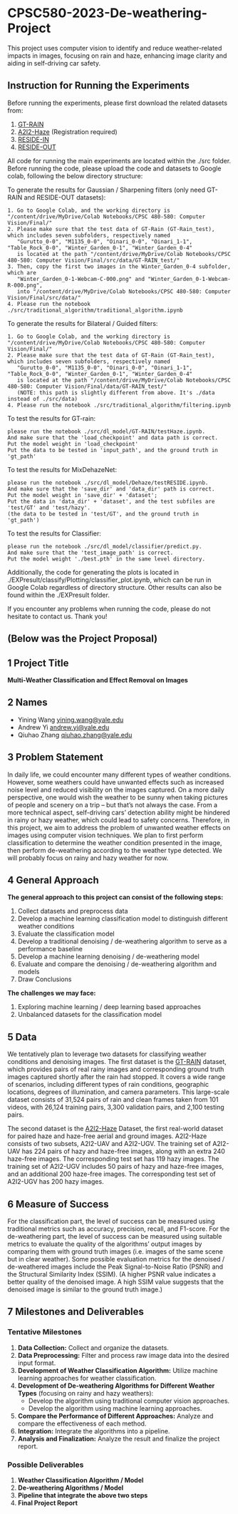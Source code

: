 # CPSC580-2023-De-weathering-Project
This project uses computer vision to identify and reduce weather-related impacts in images, focusing on rain and haze, enhancing image clarity and aiding in self-driving car safety.

## Instruction for Running the Experiments
Before running the experiments, please first download the related datasets from:
1. [GT-RAIN](https://drive.google.com/drive/folders/1NSRl954QPcGIgoyJa_VjQwh_gEaHWPb8)
2. [A2I2-Haze](https://a2i2-archangel.vision/haze)  (Registration required)
3. [RESIDE-IN](https://drive.google.com/drive/folders/1ggEslNXkWT1GukuQZn0B-cKsBBOz5cfc)
4. [RESIDE-OUT](https://drive.google.com/drive/folders/1rUnTeACiM0rztxV6BViDAV7l2zdC-q1L)

All code for running the main experiments are located within the ./src folder. Before running the code, please upload the code and datasets to Google colab, following the below directory structure:

To generate the results for Gaussian / Sharpening filters (only need GT-RAIN and RESIDE-OUT datasets):
```
1. Go to Google Colab, and the working directory is "/content/drive/MyDrive/Colab Notebooks/CPSC 480-580: Computer Vision/Final/"
2. Please make sure that the test data of GT-Rain (GT-Rain_test), which includes seven subfolders, respectively named
   "Gurutto_0-0", "M1135_0-0", "Oinari_0-0", "Oinari_1-1", "Table_Rock_0-0", "Winter_Garden_0-1", "Winter_Garden_0-4"
   is located at the path "/content/drive/MyDrive/Colab Notebooks/CPSC 480-580: Computer Vision/Final/src/data/GT-RAIN_test/"
3. Then, copy the first two images in the Winter_Garden_0-4 subfolder, which are
   "Winter_Garden_0-1-Webcam-C-000.png" and "Winter_Garden_0-1-Webcam-R-000.png",
   into "/content/drive/MyDrive/Colab Notebooks/CPSC 480-580: Computer Vision/Final/src/data/"
4. Please run the notebook ./src/traditional_algorithm/traditional_algorithm.ipynb
```

To generate the results for Bilateral / Guided filters:
```
1. Go to Google Colab, and the working directory is "/content/drive/MyDrive/Colab Notebooks/CPSC 480-580: Computer Vision/Final/"
2. Please make sure that the test data of GT-Rain (GT-Rain_test), which includes seven subfolders, respectively named
   "Gurutto_0-0", "M1135_0-0", "Oinari_0-0", "Oinari_1-1", "Table_Rock_0-0", "Winter_Garden_0-1", "Winter_Garden_0-4"
   is located at the path "/content/drive/MyDrive/Colab Notebooks/CPSC 480-580: Computer Vision/Final/data/GT-RAIN_test/"
   (NOTE: this path is slightly different from above. It's ./data instead of ./src/data)
4. Please run the notebook ./src/traditional_algorithm/filtering.ipynb
```


To test the results for GT-rain:
```
please run the notebook ./src/dl_model/GT-RAIN/testHaze.ipynb. 
And make sure that the 'load_checkpoint' and data path is correct.
Put the model weight in 'load_checkpoint'
Put the data to be tested in 'input_path', and the ground truth in 'gt_path'
```

To test the results for MixDehazeNet:
```
please run the notebook ./src/dl_model/Dehaze/testRESIDE.ipynb. 
And make sure that the 'save_dir' and 'data_dir' path is correct.
Put the model weight in 'save_dir' + 'dataset';
Put the data in 'data_dir' + 'dataset', and the test subfiles are 'test/GT' and 'test/hazy'.
(the data to be tested in 'test/GT', and the ground truth in 'gt_path')
```

To test the results for Classifier:
```
please run the notebook ./src/dl_model/classifier/predict.py.
And make sure that the 'test_image_path' is correct.
Put the model weight './best.pth' in the same level directory.
```

Additionally, the code for generating the plots is located in ./EXPresult/classify/Plotting/classifier_plot.ipynb, which can be run in Google Colab regardless of directory structure.
Other results can also be found within the ./EXPresult folder.

If you encounter any problems when running the code, please do not hesitate to contact us. Thank you!

## (Below was the Project Proposal)
## 1  Project Title

**Multi-Weather Classification and Effect Removal on Images**


## 2  Names

- Yining Wang [yining.wang@yale.edu](yining.wang@yale.edu) 
- Andrew Yi [andrew.yi@yale.edu](andrew.yi@yale.edu)
- Qiuhao Zhang [qiuhao.zhang@yale.edu](qiuhao.zhang@yale.edu)


## 3  Problem Statement

In daily life, we could encounter many different types of weather conditions. However, some weathers could have unwanted effects such as increased noise level and reduced visibility on the images captured. On a more daily perspective, one would wish the weather to be sunny when taking pictures of people and scenery on a trip – but that’s not always the case. From a more technical aspect, self-driving cars’ detection ability might be hindered in rainy or hazy weather, which could lead to safety concerns. Therefore, in this project, we aim to address the problem of unwanted weather effects on images using computer vision techniques. We plan to first perform classification to determine the weather condition presented in the image, then perform de-weathering according to the weather type detected. We will probably focus on rainy and hazy weather for now.


## 4  General Approach

**The general approach to this project can consist of the following steps:**
1. Collect datasets and preprocess data
2. Develop a machine learning classification model to distinguish different weather conditions
3. Evaluate the classification model
4. Develop a traditional denoising / de-weathering algorithm to serve as a performance baseline
5. Develop a machine learning denoising / de-weathering model
6. Evaluate and compare the denoising / de-weathering algorithm and models
7. Draw Conclusions

**The challenges we may face:**
1. Exploring machine learning / deep learning based approaches
2. Unbalanced datasets for the classification model


## 5  Data

We tentatively plan to leverage two datasets for classifying weather conditions and denoising images. The first dataset is the [GT-RAIN](https://visual.ee.ucla.edu/gt_rain.htm/) dataset, which provides pairs of real rainy images and corresponding ground truth images captured shortly after the rain had stopped. It covers a wide range of scenarios, including different types of rain conditions, geographic locations, degrees of illumination, and camera parameters. This large-scale dataset consists of 31,524 pairs of rain and clean frames taken from 101 videos, with 26,124 training pairs, 3,300 validation pairs, and 2,100 testing pairs. 

The second dataset is the [A2I2-Haze](https://arxiv.org/abs/2206.06427) Dataset, the first real-world dataset for paired haze and haze-free aerial and ground images. A2I2-Haze consists of two subsets, A2I2-UAV and A2I2-UGV. The training set of A2I2-UAV has 224 pairs of hazy and haze-free images, along with an extra 240 haze-free images. The corresponding test set has 119 hazy images. The training set of A2I2-UGV includes 50 pairs of hazy and haze-free images, and an additional 200 haze-free images. The corresponding test set of A2I2-UGV has 200 hazy images.

## 6  Measure of Success

For the classification part, the level of success can be measured using traditional metrics such as accuracy, precision, recall, and F1-score. For the de-weathering part, the level of success can be measured using suitable metrics to evaluate the quality of the algorithms’ output images by comparing them with ground truth images (i.e. images of the same scene but in clear weather). Some possible evaluation metrics for the denoised / de-weathered images include the Peak Signal-to-Noise Ratio (PSNR) and the Structural Similarity Index (SSIM). (A higher PSNR value indicates a better quality of the denoised image. A high SSIM value suggests that the denoised image is similar to the ground truth image.)


## 7  Milestones and Deliverables

### Tentative Milestones

1. **Data Collection:** Collect and organize the datasets.
2. **Data Preprocessing:** Filter and process raw image data into the desired input format.
3. **Development of Weather Classification Algorithm:** Utilize machine learning approaches for weather classification.
4. **Development of De-weathering Algorithms for Different Weather Types** (focusing on rainy and hazy weathers):
   - Develop the algorithm using traditional computer vision approaches.
   - Develop the algorithm using machine learning approaches.
5. **Compare the Performance of Different Approaches:** Analyze and compare the effectiveness of each method.
6. **Integration:** Integrate the algorithms into a pipeline.
7. **Analysis and Finalization:** Analyze the result and finalize the project report.

### Possible Deliverables

1. **Weather Classification Algorithm / Model**
2. **De-weathering Algorithms / Model**
3. **Pipeline that integrate the above two steps**
4. **Final Project Report**
